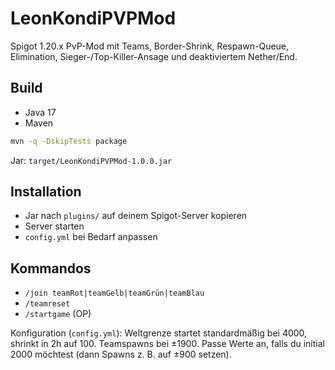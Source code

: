 # LeonKondiPVPMod

Spigot 1.20.x PvP-Mod mit Teams, Border-Shrink, Respawn-Queue, Elimination, Sieger-/Top-Killer-Ansage und deaktiviertem Nether/End.

## Build
- Java 17
- Maven

```sh
mvn -q -DskipTests package
```

Jar: `target/LeonKondiPVPMod-1.0.0.jar`

## Installation
- Jar nach `plugins/` auf deinem Spigot-Server kopieren
- Server starten
- `config.yml` bei Bedarf anpassen

## Kommandos
- `/join teamRot|teamGelb|teamGrün|teamBlau`
- `/teamreset`
- `/startgame` (OP)

Konfiguration (`config.yml`): Weltgrenze startet standardmäßig bei 4000, shrinkt in 2h auf 100. Teamspawns bei ±1900. Passe Werte an, falls du initial 2000 möchtest (dann Spawns z. B. auf ±900 setzen).


